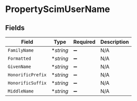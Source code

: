 # PropertyScimUserName


## Fields

| Field              | Type               | Required           | Description        |
| ------------------ | ------------------ | ------------------ | ------------------ |
| `FamilyName`       | **string*          | :heavy_minus_sign: | N/A                |
| `Formatted`        | **string*          | :heavy_minus_sign: | N/A                |
| `GivenName`        | **string*          | :heavy_minus_sign: | N/A                |
| `HonorificPrefix`  | **string*          | :heavy_minus_sign: | N/A                |
| `HonorificSuffix`  | **string*          | :heavy_minus_sign: | N/A                |
| `MiddleName`       | **string*          | :heavy_minus_sign: | N/A                |